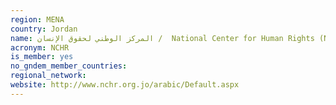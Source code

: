 ```yaml
---
region: MENA
country: Jordan
name: المركز الوطني لحقوق الإنسان /  National Center for Human Rights (NCHR) 
acronym: NCHR
is_member: yes
no_gndem_member_countries: 
regional_network: 
website: http://www.nchr.org.jo/arabic/Default.aspx
---
```


